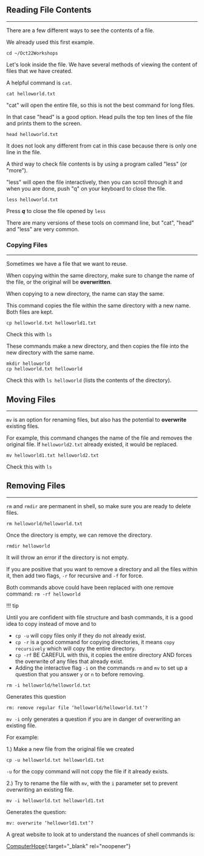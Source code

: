 ## Reading File Contents
---------------------------

There are a few different ways to see the contents of a file.

We already used this first example.

```
cd ~/Oct22Workshops
```

Let's look inside the file. We have several methods of viewing the content of files that we have created.

A helpful command is `cat`.

```
cat helloworld.txt
```

"cat" will open the entire file, so this is not the best command for long files.

In that case "head" is a good option. Head pulls the top ten lines of the file and prints them to the screen.

```
head helloworld.txt
```

It does not look any different from cat in this case because there is only one line in the file.

A third way to check file contents is by using a program called "less" (or "more").

"less" will open the file interactively, then you can scroll through it and when you are done, push "q" on your keyboard to close the file.

```
less helloworld.txt
```

Press ***q*** to close the file opened by `less`

There are many versions of these tools on command line, but "cat", "head" and "less" are very common.


### Copying Files
------------------

Sometimes we have a file that we want to reuse.

When copying within the same directory, make sure to change the name of the file, or the original will be **overwritten**.

When copying to a new directory, the name can stay the same.

This command copies the file within the same directory with a new name. Both files are kept.

```
cp helloworld.txt helloworld1.txt
```
Check this with `ls`

These commands make a new directory, and then copies the file into the new directory with the same name.

```
mkdir helloworld
cp helloworld.txt helloworld
```

Check this with `ls helloworld` (lists the contents of the directory).

## Moving Files
---------------------------

`mv` is an option for renaming files, but also has the potential to **overwrite** existing files.

For example, this command changes the name of the file and removes the original file. If `helloworld2.txt` already existed, it would be replaced.

```
mv helloworld1.txt helloworld2.txt
```

Check this with `ls`

## Removing Files
---------------------------

`rm` and `rmdir` are permanent in shell, so make sure you are ready to delete files.

```
rm helloworld/helloworld.txt
```

Once the directory is empty, we can remove the directory.

```
rmdir helloworld
```

It will throw an error if the directory is not empty.

If you are positive that you want to remove a directory and all the files within it, then add two flags, `-r` for recursive and `-f` for force.

Both commands above could have been replaced with one remove command: `rm -rf helloworld`

!!! tip

  Until you are confident with file structure and bash commands, it is a good idea to copy instead of move and to 
  * `cp -u` will copy files only if they do not already exist.
  * `cp -r` is a good command for copying directories, it means `copy recursively` which will copy the entire directory.
  * `cp -rf` BE CAREFUL with this, it copies the entire directory AND forces the overwrite of any files that already exist.
  * Adding the interactive flag `-i` on the commands `rm` and `mv` to set up a question that you answer `y` or `n` to before removing.


```
rm -i helloworld/helloworld.txt
```

Generates this question
```
rm: remove regular file ‘helloworld/helloworld.txt’?
```

`mv -i` only generates a question if you are in danger of overwriting an existing file.

For example:

1.) Make a new file from the original file we created

```
cp -u helloworld.txt helloworld1.txt
```
`-u` for the copy command will not copy the file if it already exists.

2.) Try to rename the file with `mv`, with the `i` parameter set to prevent overwriting an existing file.

```
mv -i helloworld.txt helloworld1.txt
```
Generates the question:

```
mv: overwrite ‘helloworld1.txt’?
```

A great website to look at to understand the nuances of shell commands is:

[ComputerHope](https://www.computerhope.com/unix.htm){:target="_blank" rel="noopener"}


